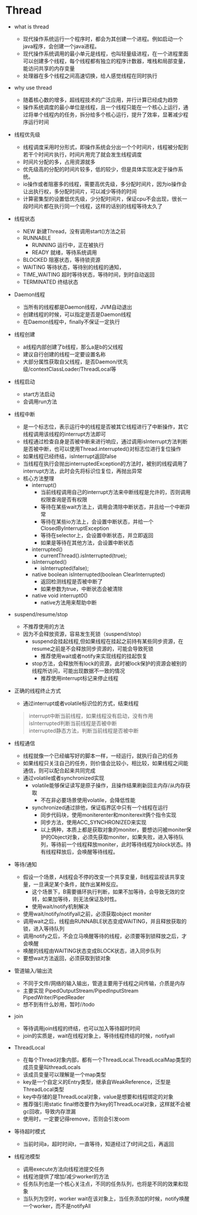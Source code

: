 # Thread
* what is thread
    * 现代操作系统运行一个程序时，都会为其创建一个进程。例如启动一个java程序，会创建一个java进程。
    * 现代操作系统调用的最小单元是线程，也叫轻量级进程，在一个进程里面可以创建多个线程，每个线程都有独立的程序计数器，堆栈和局部变量，能访问共享的内存变量
    * 处理器在多个线程之间高速切换，给人感觉线程在同时执行
* why use thread
    * 随着核心数的增多，超线程技术的广泛应用，并行计算已经成为趋势
    * 操作系统调度的最小单位是线程，且一个线程只能在一个核心上运行，通过将单个线程内的任务，拆分给多个核心运行，提升了效率，显著减少程序运行时间
* 线程优先级
    * 线程调度采用时分形式，即操作系统会分出一个个时间片，线程被分配到若干个时间片执行，时间片用完了就会发生线程调度
    * 时间片分配的多，占用资源就多
    * 优先级高的分配的时间片较多，低的较少，但是具体实现决定于操作系统。
    * io操作或者阻塞多的线程，需要高优先级，多分配时间片，因为io操作会让出执行权，多分配时间片，可以减少等待的时间
    * 计算密集型的设置低优先级，少分配时间片，保证cpu不会出现，很长一段时间片都在执行同一个线程，这样的话别的线程等待太久了    

* 线程状态
    * NEW           新建Thread，没有调用start()方法之前
    * RUNNABLE      
        * RUNNING   运行中，正在被执行
        * READY     就绪，等待系统调用
    * BLOCKED       阻塞状态，等待锁资源
    * WAITING       等待状态，等待别的线程的通知，
    * TIME_WAITING  超时等待状态，等待时间，到时自动返回
    * TERMINATED    终结状态
* Daemon线程
    * 当所有的线程都是Daemon线程，JVM自动退出
    * 创建线程的时候，可以指定是否是Daemon线程
    * 在Daemon线程中，finally不保证一定执行
    
* 线程创建
    * a线程内部创建了b线程，那么a是b的父线程
    * 建议自行创建的线程一定要设置名称
    * 大部分属性获取自父线程，是否Daemon/优先级/contextClassLoader/ThreadLocal等

* 线程启动
    * start方法启动
    * 会调用run方法
    
* 线程中断
    * 是一个标志位，表示运行中的线程是否被其它线程进行了中断操作，其它线程调用该线程的interrupt方法即可
    * 线程通过检查自身是否被中断来进行响应，通过调用isInterrupt方法判断是否被中断，也可以使用Thread.interrupted()对标志位进行复位操作
    * 如果线程已经终结，isInterrupt返回false
    * 当线程在执行会抛出interruptedException的方法时，被别的线程调用了interrupt方法，此时会先将标识位复位，再抛出异常
    * 核心方法整理
        * interrupt()
            * 当前线程调用自己的interrupt方法来中断线程是允许的，否则调用权限查询是否有权限
            * 等待在某些wait方法上，调用会清除中断状态，并且给一个中断异常
            * 等待在某些io方法上，会设置中断状态，并给一个ClosedByInterruptException
            * 等待在selector上，会设置中断状态，并立即返回
            * 如果是等待在其他方法，会设置中断状态
        * interrupted()
            * currentThread().isInterrupted(true);
        * isInterrupted()
            * isInterrupted(false);
        * native boolean isInterrupted(boolean ClearInterrupted)
            * 返回检测线程是否被中断了
            * 如果参数为true，中断状态会被清除
        * native void interrupt0()
            * native方法用来帮助中断
* suspend/resume/stop
    * 不推荐使用的方法
    * 因为不会释放资源，容易发生死锁（suspend/stop）
        * suspend会挂起线程,但如果线程在挂起之前持有某些同步资源，在resume之前是不会释放同步资源的，可能会导致死锁
            * 推荐使用wait或者notify来实现线程的挂起恢复
        * stop方法，会释放所有lock的资源，此时被lock保护的资源会被别的线程所访问，可能出现数据不一致的情况
            * 推荐使用interrupt标记来停止线程

* 正确的线程终止方式
    * 通过interrupt或者volatile标识位的方式，结束线程
    > interrupt中断当前线程，如果线程没有启动，没有作用  
    isInterrupted判断当前线程是否被中断  
    interrupted静态方法，判断当前线程是否被中断
    
* 线程通信
    * 线程就像一个已经编写好的脚本一样，一经运行，就执行自己的任务
    * 如果线程只关注自己的任务，则价值会比较小，相比较，如果线程之间能通信，则可以配合起来共同完成
    * 通过volatile或者synchronized实现
        * volatile能够保证读写是原子操作，且操作结果刷新回主内存/从内存获取
            * 不在非必要场景使用volatile，会降低性能
        * synchronized通过排他，保证临界区中只有一个线程在运行
            * 同步代码块，使用moniterenter和moniterexit俩个指令实现
            * 同步方法，使用ACC_SYNCHRONIZED来实现
            * 以上俩种，本质上都是获取对象的moniter，要想访问被moniter保护的Object对象，必须先获取moniter，如果失败，进入等待队列，等待前一个线程释放moniter，此时等待线程为block状态。持有线程释放后，会唤醒等待线程。   

* 等待/通知
    * 假设一个场景，A线程会不停的改变一个共享变量，B线程监视该共享变量，一旦满足某个条件，就作出某种反应。
        * 这个场景下，B需要循环执行判断，如果不加等待，会导致无效的空转，如果加等待，则无法保证及时性。
        * 使用wait/notify机制解决
    * 使用wait/notify/notifyall之前，必须获取object moniter
    * 调用wait之后，线程由RUNNABLE状态变成WAITING，并且释放获取的锁，进入等待队列
    * 调用notify之后，不会立马唤醒等待的线程，必须要等到锁释放之后，才会唤醒
    * 唤醒的线程由WAITING状态变成BLOCK状态，进入同步队列
    * 要想wait方法返回，必须获取到锁对象
    
* 管道输入/输出流
    * 不同于文件/网络的输入输出，管道主要用于线程之间传输，介质是内存
    * 主要实现 PipedOutputStream/PipedInputStream PipedWriter/PipedReader
    * 想不到有什么妙用，暂时//todo 

* join
    * 等待调用join线程的终结，也可以加入等待超时时间
    * join的实质是，wait在线程对象上，等待线程终结的时候，notifyall

* ThreadLocal
    * 在每个Thread对象内部，都有一个ThreadLocal.ThreadLocalMap类型的成员变量叫threadLocals
    * 该成员变量可以理解是一个map类型
    * key是一个自定义的Entry类型，继承自WeakReference，泛型是ThreadLocal类型
    * key中存储的是ThreadLocal对象，value是想要和线程绑定的对象
    * 推荐强引用static final修改要作为key的ThreadLocal对象，这样就不会被gc回收，导致内存泄漏
    * 使用时，一定要记得remove，否则会引发oom
    
* 等待超时模式
    * 当前时间a，超时时间t，一直等待，知道经过了t时间之后，再返回
    
* 线程池模型
    * 调用execute方法向线程池提交任务
    * 线程池提供了增加/减少worker的方法
    * 任务队列也是一个核心关注点，不同的任务队列，也将是不同的效果和现象
    * 当队列为空时，worker wait在该对象上，当任务添加的时候，notify唤醒一个worker，而不是notifyAll
    
             
    